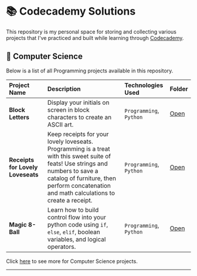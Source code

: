 # 📚 Codecademy Solutions

This repository is my personal space for storing and collecting various projects that I've practiced and built while learning through [Codecademy](http://www.codecademy.com/).


## 📂 Computer Science

Below is a list of all Programming projects available in this repository.


| Project Name | Description| Technologies Used | Folder |
| :------------------------- | :------------------------------------ | :---------------------------------- | :---------------------- |
| **Block Letters** | Display your initials on screen in block characters to create an ASCII art. | `Programming`, `Python` | [Open](./computer_science/01-block-letters/) |
| **Receipts for Lovely Loveseats** | Keep receipts for your lovely loveseats. Programming is a treat with this sweet suite of feats! Use strings and numbers to save a catalog of furniture, then perform concatenation and math calculations to create a receipt. | `Programming`, `Python` | [Open](./computer_science/02-receipts-for-lovely-loveseats/) |
| **Magic 8-Ball** | Learn how to build control flow into your python code using `if`, `else`, `elif`, boolean variables, and logical operators. | `Programming`, `Python` | [Open](./computer_science/03-magic-8-ball/) |   

Click [here](./computer_science/) to see more for Computer Science projects.

--- 
